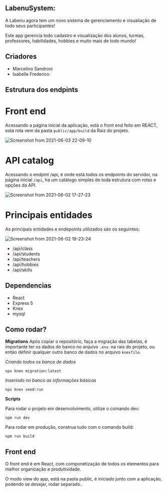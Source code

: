 ## LabenuSystem:

A Labenu agora tem um novo sistema de gerenciamento e visualiação de todo seus participantes!

Este app gerencia todo cadastro e visualização dos alunos, turmas, professores, habilidades, hobbies e muito mais de todo mundo!

## Criadores

- Marcelino Sandroni
- Isabelle Frederico

## Estrutura dos endpints

# Front end
Acessando a página inicial da aplicação, está o front end feito em REACT, esta rota vem da pasta `public/app/build` da Raiz do projeto.

![Screenshot from 2021-06-03 22-09-10](https://user-images.githubusercontent.com/7757352/120730683-6a37cb00-c4b8-11eb-959b-64232da24ec6.png)


# API catalog
Acessando o endpint /api, é onde está todos os endpoints do servidor, na página inicial `/api`, ha um catálogo simples de toda estrutura com rotas e opções da API.

![Screenshot from 2021-06-02 17-27-23](https://user-images.githubusercontent.com/7757352/120547743-e999a180-c3c7-11eb-8137-782ee0678a3d.png)


# Principais entidades
As principais entidades e endepoints utilizados são os seguintes:

![Screenshot from 2021-06-02 18-23-24](https://user-images.githubusercontent.com/7757352/120554127-c07d0f00-c3cf-11eb-8fd6-f4bc5ece789a.png)


* /api/class
* /api/students
* /api/teachers
* /api/hobbies
* /api/skills

## Dependencias

- React
- Express 5
- Knex
- mysql

## Como rodar?

**Migrations**
Após copiar o repositório, faça a migração das tabelas, é importante ter os dados do banco no arquivo `.env`. na raís do projeto, ou então definir qualquer outro banco de dados no arquivo `knexfile`.

_Criando todos os banco de dados_

```
npx knex migration:latest
```

_Inserindo no banco as informações básicas_

```
npx knex seed:run
```

**Scripts**

Para rodar o projeto em desenvolvimento, utilize o comando dev:

```
npm run dev
```

Para rodar em produção, construa tudo com o comando build:

```
npm run build
```

## Front end

O front end é em React, com componetização de todos os elementos para melhor organização e produtividade.

O modo view do app, está na pasta public, é iniciado junto com a aplicação, podendo se desejar, rodar separado..
